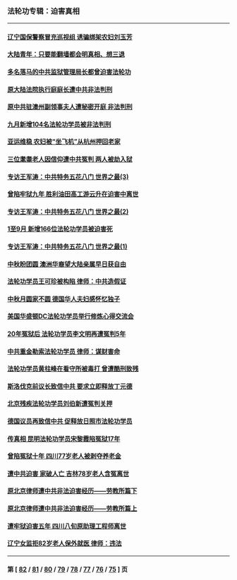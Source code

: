### 法轮功专辑：迫害真相
---
#### [辽宁国保警察冒充巡视组 诱骗绑架农妇刘玉芳](../../pages/nf4379/n14093893.md) 
#### [大陆青年：只要能翻墙都会明真相、想三退](../../pages/nf4379/n14094271.md) 
#### [多名落马的中共监狱管理局长都曾迫害法轮功](../../pages/nf4379/n14092148.md) 
#### [原大陆法院执行庭庭长遭中共非法判刑](../../pages/nf4379/n14094170.md) 
#### [原中共驻澳州副领事夫人遭秘密开庭 非法判刑](../../pages/nf4379/n14093225.md) 
#### [九月新增104名法轮功学员被非法判刑](../../pages/nf4379/n14092397.md) 
#### [亚运维稳 农妇被“坐飞机”从杭州押回老家](../../pages/nf4379/n14091767.md) 
#### [三位耄耋老人因信仰遭中共冤判 两人被劫入狱](../../pages/nf4379/n14089560.md) 
#### [专访王军涛：中共特务五花八门 世界之最(3)](../../pages/nf4379/n14086905.md) 
#### [曾陷牢狱九年 胜利油田高工游云升在迫害中离世](../../pages/nf4379/n14088624.md) 
#### [专访王军涛：中共特务五花八门 世界之最(2)](../../pages/nf4379/n14086143.md) 
#### [1至9月 新增166位法轮功学员被迫害死](../../pages/nf4379/n14088146.md) 
#### [专访王军涛：中共特务五花八门 世界之最(1)](../../pages/nf4379/n14071026.md) 
#### [中秋盼团圆 澳洲华裔望大陆亲属早日获自由](../../pages/nf4379/n14082087.md) 
#### [法轮功学员王可珍被构陷 律师：中共造假证](../../pages/nf4379/n14079888.md) 
#### [中秋月圆家不圆 德国华人夫妇感怀忆独子](../../pages/nf4379/n14081172.md) 
#### [美国华盛顿DC法轮功学员举行修炼心得交流会](../../pages/nf4379/n14080995.md) 
#### [20年冤狱后 法轮功学员李文明再遭冤判5年](../../pages/nf4379/n14079447.md) 
#### [中共重金勒索法轮功学员 律师：谋财害命](../../pages/nf4379/n14079477.md) 
#### [法轮功学员黄柱峰在看守所被毒打 曾遭酷刑致残](../../pages/nf4379/n14077119.md) 
#### [斯洛伐克前议长致信中共 要求立即释放丁元德](../../pages/nf4379/n14074619.md) 
#### [北京残疾法轮功学员刘伯新遭冤判关押](../../pages/nf4379/n14069619.md) 
#### [德国议员再致信中共 促释放日照市法轮功学员](../../pages/nf4379/n14069901.md) 
#### [传真相 昆明法轮功学员宋黎霞陷冤狱17年](../../pages/nf4379/n14069020.md) 
#### [曾陷冤狱十年 四川77岁老人被剥夺养老金](../../pages/nf4379/n14068260.md) 
#### [遭中共迫害 家破人亡 吉林78岁老人含冤离世](../../pages/nf4379/n14066833.md) 
#### [原北京律师遭中共非法迫害经历——劳教所篇下](../../pages/nf4379/n14066403.md) 
#### [原北京律师遭中共非法迫害经历——劳教所篇上](../../pages/nf4379/n14057045.md) 
#### [遭牢狱迫害五年 四川八旬原助理工程师离世](../../pages/nf4379/n14066297.md) 
#### [辽宁女监拒82岁老人保外就医 律师：违法](../../pages/nf4379/n14065881.md) 

---
#### 第 [ [82](./82.md) / [81](./81.md) / [80](./80.md) / [79](./79.md) / [78](./78.md) / [77](./77.md) / [76](./76.md) / [75](./75.md) ] 页
